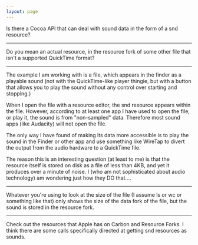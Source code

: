```yaml
---
layout: page
---
```


Is there a Cocoa API that can deal with sound data in the form of a snd resource?

----

Do you mean an actual resource, in the resource fork of some other file that isn't a supported QuickTime format?

----

The example I am working with is a file, which appears in the finder as a playable sound (not with the QuickTime-like player thingie, but with a button that allows you to play the sound without any control over starting and stopping.)

When I open the file with a resource editor, the snd resource appears within the file. However, according to at least one app I have used to open the file, or play it, the sound is from "non-sampled" data. Therefore most sound apps (like Audacity) will not open the file.

The only way I have found of making its data more accessible is to play the sound in the Finder or other app and use something like WireTap to divert the output from the audio hardware to a QuickTime file.

The reason this is an interesting question (at least to me) is that the resource itself is stored on disk as a file of less than 4KB, and yet it produces over a minute of noise. I (who am not sophisticated about audio technology) am wondering just how they DO that....

----

Whatever you're using to look at the size of the file (I assume     ls or     wc or something like that) only shows the size of the data fork of the file, but the sound is stored in the resource fork.

----

Check out the resources that Apple has on Carbon and Resource Forks. I think there are some calls specifically directed at getting snd resources as sounds.
